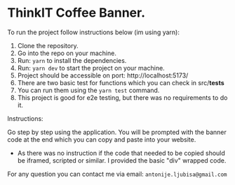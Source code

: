 # ThinkIT Coffee Banner.

To run the project follow instructions below (im using yarn):

1. Clone the repository.
2. Go into the repo on your machine.
3. Run: `yarn` to install the dependencies.
4. Run: `yarn dev` to start the project on your machine.
5. Project should be accessible on port: http://localhost:5173/
6. There are two basic test for functions which you can check in src/**tests**
7. You can run them using the `yarn test` command.
8. This project is good for e2e testing, but there was no requirements to do it.

Instructions:

Go step by step using the application. You will be prompted with the banner code
at the end which you can copy and paste into your website.

-   As there was no instruction if the code that needed to be copied should be
    iframed, scripted or similar. I provided the basic "div" wrapped code.

For any question you can contact me via email: `antonije.ljubisa@gmail.com`
